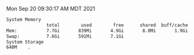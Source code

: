 Mon Sep 20 09:30:17 AM MDT 2021
```bash
System Memory
               total        used        free      shared  buff/cache   available
Mem:           7.7Gi       839Mi       4.9Gi       8.0Mi       1.9Gi       6.5Gi
Swap:          7.6Gi       591Mi       7.1Gi
System Storage
640M	.
```
